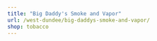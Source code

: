 ```yaml
---
title: "Big Daddy's Smoke and Vapor"
url: /west-dundee/big-daddys-smoke-and-vapor/
shop: tobacco
---
```

